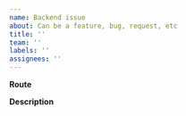 ```yaml
---
name: Backend issue
about: Can be a feature, bug, request, etc
title: ''
team: ''
labels: ''
assignees: ''
---
```


**Route**


**Description**
